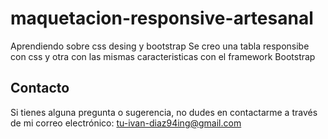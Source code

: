 # maquetacion-responsive-artesanal

Aprendiendo sobre css desing y bootstrap
Se creo una tabla responsibe con css y otra con las mismas caracteristicas con el framework Bootstrap

## Contacto

Si tienes alguna pregunta o sugerencia, no dudes en contactarme a través de mi correo electrónico: tu-ivan-diaz94ing@gmail.com